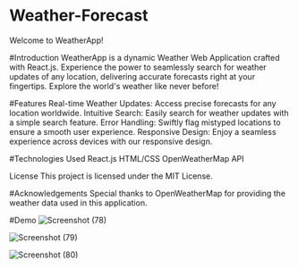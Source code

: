 # Weather-Forecast

Welcome to WeatherApp!

#Introduction
WeatherApp is a dynamic Weather Web Application crafted with React.js. Experience the power to seamlessly search for weather updates of any location, delivering accurate forecasts right at your fingertips. Explore the world's weather like never before!

#Features
Real-time Weather Updates: Access precise forecasts for any location worldwide.
Intuitive Search: Easily search for weather updates with a simple search feature.
Error Handling: Swiftly flag mistyped locations to ensure a smooth user experience.
Responsive Design: Enjoy a seamless experience across devices with our responsive design.

#Technologies Used
React.js
HTML/CSS
OpenWeatherMap API

License
This project is licensed under the MIT License.

#Acknowledgements
Special thanks to OpenWeatherMap for providing the weather data used in this application.

#Demo
![Screenshot (78)](https://github.com/sharvari-mangale/Weather-Forecast/assets/88763391/fe004314-6b4c-4445-91e1-060540343e49)


![Screenshot (79)](https://github.com/sharvari-mangale/Weather-Forecast/assets/88763391/3e109f57-c95f-4396-8005-62f6d6adda7d)


![Screenshot (80)](https://github.com/sharvari-mangale/Weather-Forecast/assets/88763391/17d8ea5c-afc6-4f2d-9823-cc2a30f13ed8)

